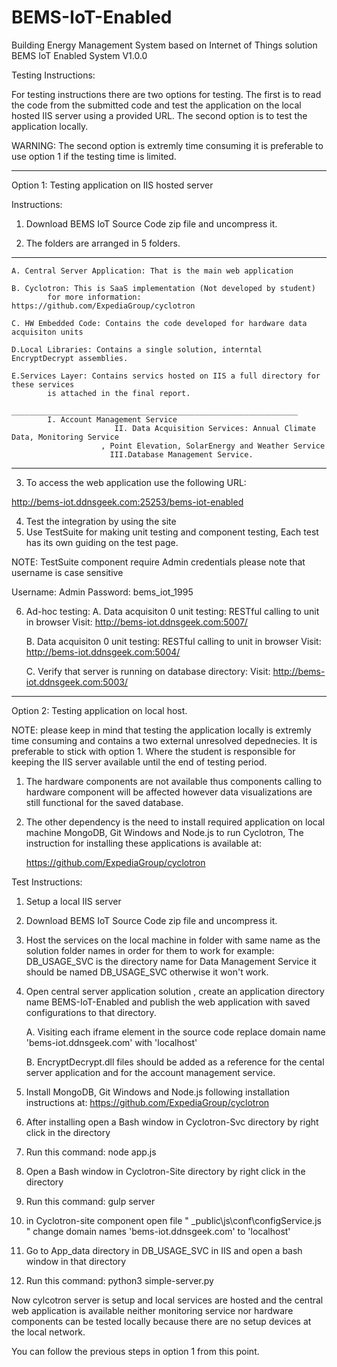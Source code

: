 # BEMS-IoT-Enabled
Building Energy Management System based on Internet of Things solution
BEMS IoT Enabled System V1.0.0

Testing Instructions:

For testing instructions there are two options for testing. The first is to read the code from the submitted 
code and test the application on the local hosted IIS server using a provided URL. The second option is
to test the application locally. 

WARNING: The second option is extremly time consuming it is preferable to use option 1 if the testing time is limited.

-------------------------------------------------------------------------------------------------------------------------------------------------
Option 1: Testing application on IIS hosted server

Instructions:

1. Download BEMS IoT Source Code zip file and uncompress it. 

2. The folders are arranged in 5 folders.
______________________________________________________________________________
	A. Central Server Application: That is the main web application

	B. Cyclotron: This is SaaS implementation (Not developed by student)
			for more information: https://github.com/ExpediaGroup/cyclotron

	C. HW Embedded Code: Contains the code developed for hardware data acquisiton units

	D.Local Libraries: Contains a single solution, interntal EncryptDecrypt assemblies.

	E.Services Layer: Contains servics hosted on IIS a full directory for these services
			is attached in the final report.
			________________________________________________________________
			I. Account Management Service
		                   II. Data Acquisition Services: Annual Climate Data, Monitoring Service
						, Point Elevation, SolarEnergy and Weather Service
		                  III.Database Management Service.
__________________________________________________________________________________

3. To access the web application use the following URL: 

http://bems-iot.ddnsgeek.com:25253/bems-iot-enabled

4. Test the integration by using the site
5. Use TestSuite for making unit testing and component testing, 
     Each test has its own guiding on the test page.

NOTE: TestSuite component require Admin credentials please note that username is case sensitive

Username: Admin
Password: bems_iot_1995

6. Ad-hoc testing:
	A. Data acquisiton 0 unit testing: RESTful calling to unit in browser
	      Visit: http://bems-iot.ddnsgeek.com:5007/

	B. Data acquisiton 0 unit testing: RESTful calling to unit in browser
	      Visit: http://bems-iot.ddnsgeek.com:5004/

	C. Verify that server is running on database directory:
	      Visit: http://bems-iot.ddnsgeek.com:5003/
-------------------------------------------------------------------------------------------------------------------------------------------
Option 2: Testing application on local host.

NOTE: please keep in mind that testing the application locally is extremly time consuming and contains 
             a two external unresolved depednecies. It is preferable to stick with option 1. Where the student
             is responsible for keeping the IIS server available until the end of testing period. 

1. The hardware components are not available thus components calling to hardware
component will be affected however data visualizations are still functional for the saved database.

2. The other dependency is the need to install required application on local machine MongoDB, Git Windows
	and Node.js to run Cyclotron, The instruction for installing these applications is available at:
 
	https://github.com/ExpediaGroup/cyclotron

Test Instructions:

1. Setup a local IIS server

2. Download BEMS IoT Source Code zip file and uncompress it. 

3. Host the services on the local machine in folder with same name as the solution folder names in order 
 	for them to work for example: DB_USAGE_SVC is the directory name for Data Management Service
				  it should be named DB_USAGE_SVC otherwise it won't work.

4. Open central server application solution , create an application directory name BEMS-IoT-Enabled and publish 
     the web application with saved configurations to that directory. 
	
	A. Visiting each iframe element in the source code replace domain name
		'bems-iot.ddnsgeek.com' with 'localhost'

	B. EncryptDecrypt.dll files should be added as a reference for the cental server application and
	     for the account management service.

5. Install MongoDB, Git Windows and Node.js following installation instructions at:
	https://github.com/ExpediaGroup/cyclotron

6. After installing open a Bash window in Cyclotron-Svc directory by right click in the directory

7. Run this command: node app.js

8. Open a Bash window in Cyclotron-Site directory by right click in the directory

9. Run this command: gulp server

10. in Cyclotron-site component open file " \_public\js\conf\configService.js "
	change domain names 'bems-iot.ddnsgeek.com' to 'localhost'

11. Go to App_data directory in DB_USAGE_SVC in IIS and open a bash window in that directory

12. Run this command: python3 simple-server.py

Now cylcotron server is setup and local services are hosted and the central web application is available
neither monitoring service nor hardware components can be tested locally because there are no setup
devices at the local network. 

You can follow the previous steps in option 1 from this point.
